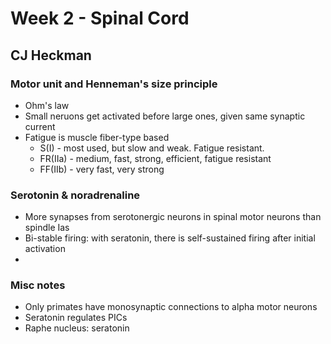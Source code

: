# Week 2 - Spinal Cord
## CJ Heckman

### Motor unit and Henneman's size principle
- Ohm's law
- Small neruons get activated before large ones, given same synaptic current
- Fatigue is muscle fiber-type based
  - S(I) - most used, but slow and weak. Fatigue resistant.
  - FR(IIa) - medium, fast, strong, efficient, fatigue resistant
  - FF(IIb) - very fast, very strong 

### Serotonin & noradrenaline
- More synapses from serotonergic neurons in spinal motor neurons than spindle Ias
- Bi-stable firing: with seratonin, there is self-sustained firing after initial activation
- 





### Misc notes
- Only primates have monosynaptic connections to alpha motor neurons
- Seratonin regulates PICs
- Raphe nucleus: seratonin
